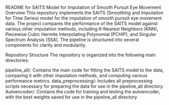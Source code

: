README for SAITS Model for Imputation of Smooth Pursuit Eye Movement
Overview
This repository implements the SAITS (Smoothing and Imputation for Time Series) model for the imputation of smooth pursuit eye movement data. The project compares the performance of the SAITS model against various other imputation methods, including K-Nearest Neighbors (KNN), Piecewise Cubic Hermite Interpolating Polynomial (PCHIP), and Singular Spectrum Analysis (SSA). The pipeline is structured into several components for clarity and modularity.

Repository Structure
The repository is organized into the following main directories:

pipeline_all/: Contains the main code for fitting the SAITS model to the data, comparing it with other imputation methods, and computing various performance metrics.
data_preprocessing/: Includes all preprocessing scripts necessary for preparing the data for use in the pipeline_all directory.
Autoencoder/: Contains the code for training and testing the autoencoder, with the best weights saved for use in the pipeline_all directory.
